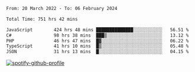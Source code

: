 <!--START_SECTION:waka-->

```txt
From: 20 March 2022 - To: 06 February 2024

Total Time: 751 hrs 42 mins

JavaScript        424 hrs 48 mins ██████████████░░░░░░░░░░░   56.51 %
C#                98 hrs 38 mins  ███▒░░░░░░░░░░░░░░░░░░░░░   13.12 %
PHP               46 hrs 47 mins  █▓░░░░░░░░░░░░░░░░░░░░░░░   06.22 %
TypeScript        41 hrs 10 mins  █▒░░░░░░░░░░░░░░░░░░░░░░░   05.48 %
JSON              31 hrs 13 mins  █░░░░░░░░░░░░░░░░░░░░░░░░   04.15 %
```

<!--END_SECTION:waka-->
[![spotify-github-profile](https://spotify-github-profile.vercel.app/api/view?uid=c00zprrvy9xiloa9qnco3hmng&cover_image=true&theme=novatorem&show_offline=false&background_color=121212&bar_color=53b14f&bar_color_cover=false)](https://spotify-github-profile.vercel.app/api/view?uid=c00zprrvy9xiloa9qnco3hmng&redirect=true)



